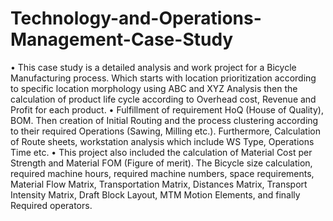 # Technology-and-Operations-Management-Case-Study
•	This case study is a detailed analysis and work project for a Bicycle Manufacturing process. Which starts with location prioritization according to specific location morphology using ABC and XYZ Analysis then the calculation of product life cycle according to Overhead cost, Revenue and Profit for each product.
•	Fulfillment of requirement HoQ (House of Quality), BOM. Then creation of Initial Routing and the process clustering according to their required Operations (Sawing, Milling etc.). Furthermore, Calculation of Route sheets, workstation analysis which include WS Type, Operations Time etc. 
•	This project also included the calculation of Material Cost per Strength and Material FOM (Figure of merit). The Bicycle size calculation, required machine hours, required machine numbers, space requirements, Material Flow Matrix, Transportation Matrix, Distances Matrix, Transport Intensity Matrix, Draft Block Layout, MTM Motion Elements, and finally Required operators.
